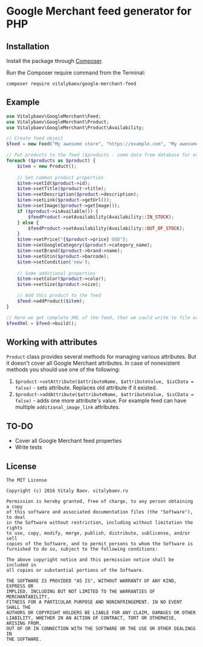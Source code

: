 # Google Merchant feed generator for PHP


## Installation

Install the package through [Composer](http://getcomposer.org/). 

Run the Composer require command from the Terminal:

    composer require vitalybaev/google-merchant-feed


## Example

```php
use Vitalybaev\GoogleMerchant\Feed;
use Vitalybaev\GoogleMerchant\Product;
use Vitalybaev\GoogleMerchant\Product\Availability;

// Create feed object
$feed = new Feed("My awesome store", "https://example.com", "My awesome description");

// Put products to the feed ($products - some data from database for example)
foreach ($products as $product) {
    $item = new Product();
    
    // Set common product properties
    $item->setId($product->id);
    $item->setTitle($product->title);
    $item->setDescription($product->description);
    $item->setLink($product->getUrl());
    $item->setImage($product->getImage());
    if ($product->isAvailable()) {
        $feedProduct->setAvailability(Availability::IN_STOCK);
    } else {
        $feedProduct->setAvailability(Availability::OUT_OF_STOCK);
    }
    $item->setPrice("{$product->price} USD");
    $item->setGoogleCategory($product->category_name);
    $item->setBrand($product->brand->name);
    $item->setGtin($product->barcode);
    $item->setCondition('new');
    
    // Some additional properties
    $item->setColor($product->color);
    $item->setSize($product->size);

    // Add this product to the feed
    $feed->addProduct($item);
}

// Here we get complete XML of the feed, that we could write to file or send directly
$feedXml = $feed->build();

```

## Working with attributes
`Product` class provides several methods for managing various attributes. But it doesn't cover all Google Merchant attributes. In case of nonexistent methods you should use one of the following:

1. `$product->setAttribute($attributeName, $attributeValue, $isCData = false)` - sets attribute. Replaces old attribute if it existed. 
2. `$product->addAttribute($attributeName, $attributeValue, $isCData = false)` - adds one more attribute's value. For example feed can have multiple `additional_image_link` attributes.

## TO-DO
* Cover all Google Merchant feed properties
* Write tests

## License

```
The MIT License

Copyright (c) 2016 Vitaly Baev. vitalybaev.ru

Permission is hereby granted, free of charge, to any person obtaining a copy
of this software and associated documentation files (the "Software"), to deal
in the Software without restriction, including without limitation the rights
to use, copy, modify, merge, publish, distribute, sublicense, and/or sell
copies of the Software, and to permit persons to whom the Software is
furnished to do so, subject to the following conditions:

The above copyright notice and this permission notice shall be included in
all copies or substantial portions of the Software.

THE SOFTWARE IS PROVIDED "AS IS", WITHOUT WARRANTY OF ANY KIND, EXPRESS OR
IMPLIED, INCLUDING BUT NOT LIMITED TO THE WARRANTIES OF MERCHANTABILITY,
FITNESS FOR A PARTICULAR PURPOSE AND NONINFRINGEMENT. IN NO EVENT SHALL THE
AUTHORS OR COPYRIGHT HOLDERS BE LIABLE FOR ANY CLAIM, DAMAGES OR OTHER
LIABILITY, WHETHER IN AN ACTION OF CONTRACT, TORT OR OTHERWISE, ARISING FROM,
OUT OF OR IN CONNECTION WITH THE SOFTWARE OR THE USE OR OTHER DEALINGS IN
THE SOFTWARE.
```

